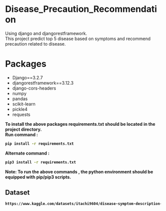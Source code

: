 # Disease_Precaution_Recommendation
Using django and djangorestframework.<br />
This project predict top 5 disease based on symptoms and recommend precaution related to disease.

# Packages

- Django==3.2.7
- djangorestframework==3.12.3
- django-cors-headers
- numpy
- pandas
- scikit-learn
- pickle4
- requests

<b> To install the above packages requirements.txt should be located in the project directory.</b>\
<b>Run command :
```bash 
pip install -r requirements.txt
```
<b>Alternate command :
 ```bash  
 pip3 install -r requirements.txt 
 ```
<b>Note</b>: To run the above commands , the python environment should be equipped with pip/pip3
scripts.

 ## Dataset
 
 ```bash
https://www.kaggle.com/datasets/itachi9604/disease-symptom-description-dataset
```

